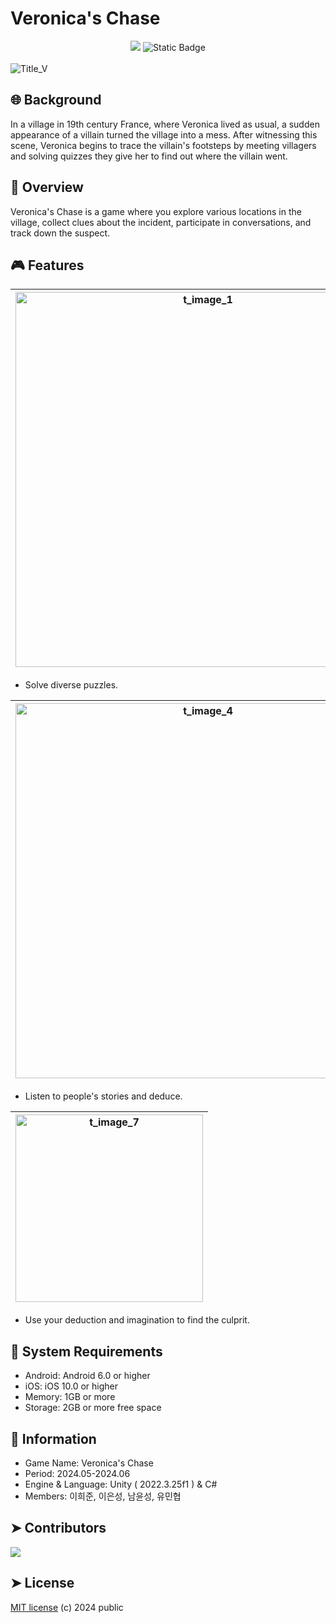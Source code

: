 # Veronica's Chase

<div align = "center">
  <img src="https://img.shields.io/badge/license-MIT-blue">
  <img alt="Static Badge" src="https://img.shields.io/badge/Reference-C%23-green">
</div> </br>

<img alt="Title_V" src="https://github.com/SGteamproject2/se2_project/assets/162520578/5edfd7b1-fb23-4f31-b861-240a21bf263c">

## 🌐 Background
In a village in 19th century France, where Veronica lived as usual, a sudden appearance of a villain turned the village into a mess. After witnessing this scene, Veronica begins to trace the villain's footsteps by meeting villagers and solving quizzes they give her to find out where the villain went.

## 📑 Overview
Veronica's Chase is a game where you explore various locations in the village, collect clues about the incident, participate in conversations, and track down the suspect.

## 🎮 Features
| <img alt = "t_image_1" src = "https://github.com/SGteamproject2/se2_project/assets/162520578/76b95152-1cce-4be6-8945-04f04ef87842" width="600"> | <img alt = "t_image_2" src = "https://github.com/SGteamproject2/se2_project/assets/162520578/f23ecaec-3452-41d0-a18a-9bcf22051425" width="600"> | <img alt = "t_image_3" src = "https://github.com/SGteamproject2/se2_project/assets/162520578/ea2a5322-ba16-49b8-ad58-b406f8548f6e" width="600"> |
|:--------:|:--------:|:--------:|
- Solve diverse puzzles. </br>

<img alt = "t_image_4" src = "https://github.com/SGteamproject2/se2_project/assets/162520578/ee455984-e961-42d7-806b-e9d11ebe5ba5" width="600"> | <img alt = "t_image_5" src = "https://github.com/SGteamproject2/se2_project/assets/162520578/39d450db-7690-4819-ae49-08d47e9eddb1" width="600"> | <img alt = "t_image_6" src = "https://github.com/SGteamproject2/se2_project/assets/162520578/197a82e2-b2d7-49c8-b718-ca51d982e718" width="600">
|:--------:|:--------:|:--------:|
- Listen to people's stories and deduce. </br>

| <img alt = "t_image_7" src = "https://github.com/SGteamproject2/se2_project/assets/162520578/7a21f6d8-701b-4e87-af38-8968bc046dfb" width="300"> |
|:------:|
- Use your deduction and imagination to find the culprit.

## 💾 System Requirements
- Android: Android 6.0 or higher
- iOS: iOS 10.0 or higher
- Memory: 1GB or more
- Storage: 2GB or more free space

## 📂 Information
- Game Name: Veronica's Chase
- Period: 2024.05-2024.06
- Engine & Language: Unity ( 2022.3.25f1 ) & C#
- Members: 이희준, 이은성, 남윤성, 유민협

## ➤ Contributors

<a href="https://github.com/SGteamproject2/se2_project/graphs/contributors">
  <img src="https://contrib.rocks/image?repo=SGteamproject2/se2_project" />
</a>

## ➤ License

[MIT license](https://github.com/SGteamproject2/se2_project/blob/main/LICENSE) (c) 2024 public
